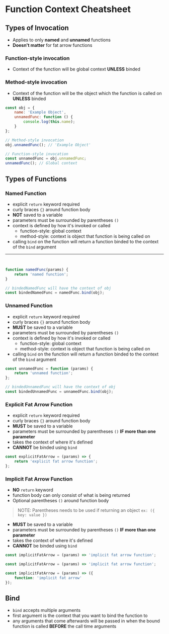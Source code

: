 # Function Context Cheatsheet

## Types of Invocation

-   Applies to only **named** and **unnamed** functions
-   **Doesn't matter** for fat arrow functions

### Function-style invocation

-   Context of the function will be global context **UNLESS** binded

### Method-style invocation

-   Context of the function will be the object which the function is called on **UNLESS** binded

```js
const obj = {
    name: 'Example Object',
    unnamedFunc: function () {
        console.log(this.name);
    }
};

// Method-style invocation
obj.unnamedFunc(); // 'Example Object'

// Function-style invocation
const unnamedFunc = obj.unnamedFunc;
unnamedFunc(); // Global context
```

## Types of Functions

### Named Function

-   explicit `return` keyword required
-   curly braces `{}` around function body
-   **NOT** saved to a variable
-   parameters must be surrounded by parentheses `()`
-   context is defined by how it's invoked or called
    -   function-style: global context
    -   method-style: context is object that function is being called on
-   calling `bind` on the function will return a function binded to the context of the `bind` argument

---


```js


function namedFunc(params) {
    return 'named function';
}
```

```js
// bindedNamedFunc will have the context of obj
const bindedNamedFunc = namedFunc.bind(obj);
```

### Unnamed Function

-   explicit `return` keyword required
-   curly braces `{}` around function body
-   **MUST** be saved to a variable
-   parameters must be surrounded by parentheses `()`
-   context is defined by how it's invoked or called
    -   function-style: global context
    -   method-style: context is object that function is being called on
-   calling `bind` on the function will return a function binded to the context of the `bind` argument

```js
const unnamedFunc = function (params) {
    return 'unnamed function';
};
```

```js
// bindedUnnamedFunc will have the context of obj
const bindedUnnamedFunc = unnamedFunc.bind(obj);
```

### Explicit Fat Arrow Function

-   explicit `return` keyword required
-   curly braces `{}` around function body
-   **MUST** be saved to a variable
-   parameters must be surrounded by parentheses `()` **IF more than one parameter**
-   takes the context of where it's defined
-   **CANNOT** be binded using `bind`

```js
const explicitFatArrow = (params) => {
    return 'explicit fat arrow function';
};
```

### Implicit Fat Arrow Function

-   **NO** `return` keyword
-   function body can only consist of what is being returned
-   Optional parentheses `()` around function body

> NOTE: Parentheses needs to be used if returning an object `ex: ({ key: value })`

-   **MUST** be saved to a variable
-   parameters must be surrounded by parentheses `()` **IF more than one parameter**
-   takes the context of where it's defined
-   **CANNOT** be binded using `bind`

```js
const implicitFatArrow = (params) => 'implicit fat arrow function';
```

```js
const implicitFatArrow = (params) => 'implicit fat arrow function';
```

```js
const implicitFatArrow = (params) => ({
    function: 'implicit fat arrow'
});
```

## Bind

-   `bind` accepts multiple arguments
-   first argument is the context that you want to bind the function to
-   any arguments that come afterwards will be passed in when the bound function is called **BEFORE** the call time arguments

